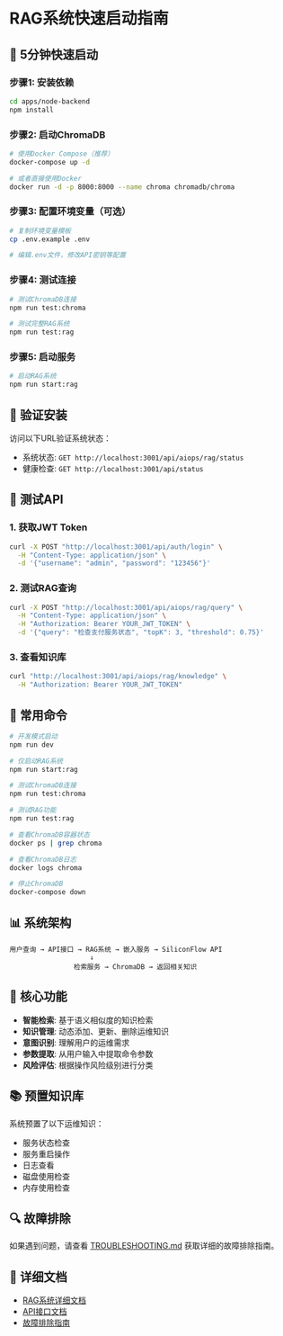 # RAG系统快速启动指南

## 🚀 5分钟快速启动

### 步骤1: 安装依赖
```bash
cd apps/node-backend
npm install
```

### 步骤2: 启动ChromaDB
```bash
# 使用Docker Compose（推荐）
docker-compose up -d

# 或者直接使用Docker
docker run -d -p 8000:8000 --name chroma chromadb/chroma
```

### 步骤3: 配置环境变量（可选）
```bash
# 复制环境变量模板
cp .env.example .env

# 编辑.env文件，修改API密钥等配置
```

### 步骤4: 测试连接
```bash
# 测试ChromaDB连接
npm run test:chroma

# 测试完整RAG系统
npm run test:rag
```

### 步骤5: 启动服务
```bash
# 启动RAG系统
npm run start:rag
```

## 🧪 验证安装

访问以下URL验证系统状态：
- 系统状态: `GET http://localhost:3001/api/aiops/rag/status`
- 健康检查: `GET http://localhost:3001/api/status`

## 📝 测试API

### 1. 获取JWT Token
```bash
curl -X POST "http://localhost:3001/api/auth/login" \
  -H "Content-Type: application/json" \
  -d '{"username": "admin", "password": "123456"}'
```

### 2. 测试RAG查询
```bash
curl -X POST "http://localhost:3001/api/aiops/rag/query" \
  -H "Content-Type: application/json" \
  -H "Authorization: Bearer YOUR_JWT_TOKEN" \
  -d '{"query": "检查支付服务状态", "topK": 3, "threshold": 0.75}'
```

### 3. 查看知识库
```bash
curl "http://localhost:3001/api/aiops/rag/knowledge" \
  -H "Authorization: Bearer YOUR_JWT_TOKEN"
```

## 🔧 常用命令

```bash
# 开发模式启动
npm run dev

# 仅启动RAG系统
npm run start:rag

# 测试ChromaDB连接
npm run test:chroma

# 测试RAG功能
npm run test:rag

# 查看ChromaDB容器状态
docker ps | grep chroma

# 查看ChromaDB日志
docker logs chroma

# 停止ChromaDB
docker-compose down
```

## 📊 系统架构

```
用户查询 → API接口 → RAG系统 → 嵌入服务 → SiliconFlow API
                    ↓
                检索服务 → ChromaDB → 返回相关知识
```

## 🎯 核心功能

- **智能检索**: 基于语义相似度的知识检索
- **知识管理**: 动态添加、更新、删除运维知识
- **意图识别**: 理解用户的运维需求
- **参数提取**: 从用户输入中提取命令参数
- **风险评估**: 根据操作风险级别进行分类

## 📚 预置知识库

系统预置了以下运维知识：
- 服务状态检查
- 服务重启操作
- 日志查看
- 磁盘使用检查
- 内存使用检查

## 🔍 故障排除

如果遇到问题，请查看 [TROUBLESHOOTING.md](./TROUBLESHOOTING.md) 获取详细的故障排除指南。

## 📖 详细文档

- [RAG系统详细文档](./src/aiops/rag/README.md)
- [API接口文档](./README.md#api-接口)
- [故障排除指南](./TROUBLESHOOTING.md)